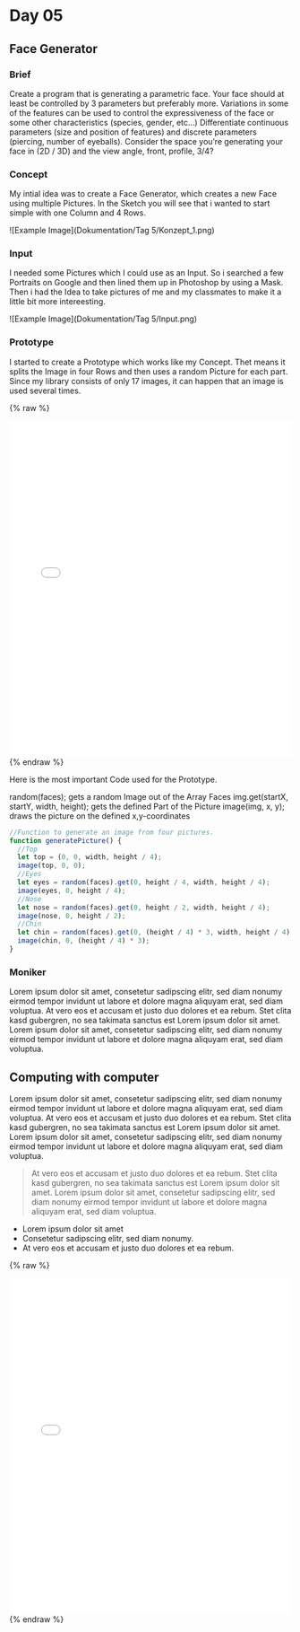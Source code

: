 # Day 05

## Face Generator

### Brief

Create a program that is generating a parametric face. Your face should at least be controlled by 3 parameters but preferably more. Variations in some of the features can be used to control the expressiveness of the face or some other characteristics (species, gender, etc…) Differentiate continuous parameters (size and position of features) and discrete parameters (piercing, number of eyeballs). Consider the space you’re generating your face in (2D / 3D) and the view angle, front, profile, 3/4?

### Concept

My intial idea was to create a Face Generator, which creates a new Face using multiple Pictures. In the Sketch you will see that i wanted to start simple with one Column and 4 Rows.

![Example Image](Dokumentation/Tag 5/Konzept_1.png)

### Input

I needed some Pictures which I could use as an Input. So i searched a few Portraits on Google and then lined them up in Photoshop by using a Mask. Then i had the Idea to take pictures of me and my classmates to make it a little bit more intereesting.

![Example Image](Dokumentation/Tag 5/Input.png)

### Prototype

I started to create a Prototype which works like my Concept. Thet means it splits the Image in four Rows and then uses a random Picture for each part. Since my library consists of only 17 images, it can happen that an image is used several times.

{% raw %}

<iframe src="projects/Day5_Faces/facegenerator_v1/index.html" width="100%" height="600" frameborder="no"></iframe>
{% endraw %}

Here is the most important Code used for the Prototype.

random(faces); gets a random Image out of the Array Faces
img.get(startX, startY, width, height); gets the defined Part of the Picture
image(img, x, y); draws the picture on the defined x,y-coordinates

```js
//Function to generate an image from four pictures.
function generatePicture() {
  //Top
  let top = (0, 0, width, height / 4);
  image(top, 0, 0);
  //Eyes
  let eyes = random(faces).get(0, height / 4, width, height / 4);
  image(eyes, 0, height / 4);
  //Nose
  let nose = random(faces).get(0, height / 2, width, height / 4);
  image(nose, 0, height / 2);
  //Chin
  let chin = random(faces).get(0, (height / 4) * 3, width, height / 4);
  image(chin, 0, (height / 4) * 3);
}
```

### Moniker

Lorem ipsum dolor sit amet, consetetur sadipscing elitr, sed diam nonumy eirmod tempor invidunt ut labore et dolore magna aliquyam erat, sed diam voluptua. At vero eos et accusam et justo duo dolores et ea rebum. Stet clita kasd gubergren, no sea takimata sanctus est Lorem ipsum dolor sit amet. Lorem ipsum dolor sit amet, consetetur sadipscing elitr, sed diam nonumy eirmod tempor invidunt ut labore et dolore magna aliquyam erat, sed diam voluptua.

## Computing with computer

Lorem ipsum dolor sit amet, consetetur sadipscing elitr, sed diam nonumy eirmod tempor invidunt ut labore et dolore magna aliquyam erat, sed diam voluptua. At vero eos et accusam et justo duo dolores et ea rebum. Stet clita kasd gubergren, no sea takimata sanctus est Lorem ipsum dolor sit amet. Lorem ipsum dolor sit amet, consetetur sadipscing elitr, sed diam nonumy eirmod tempor invidunt ut labore et dolore magna aliquyam erat, sed diam voluptua.

> At vero eos et accusam et justo duo dolores et ea rebum. Stet clita kasd gubergren, no sea takimata sanctus est Lorem ipsum dolor sit amet. Lorem ipsum dolor sit amet, consetetur sadipscing elitr, sed diam nonumy eirmod tempor invidunt ut labore et dolore magna aliquyam erat, sed diam voluptua.

- Lorem ipsum dolor sit amet
- Consetetur sadipscing elitr, sed diam nonumy.
- At vero eos et accusam et justo duo dolores et ea rebum.

{% raw %}

<iframe src="projects\Day5_Faces\facegenerator_1.2\index.html" width="100%" height="600" frameborder="no"></iframe>
{% endraw %}
